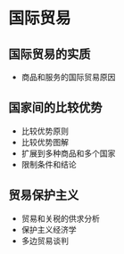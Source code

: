 # 国际贸易
## 国际贸易的实质
- 商品和服务的国际贸易原因
## 国家间的比较优势
- 比较优势原则
- 比较优势图解
- 扩展到多种商品和多个国家
- 限制条件和结论
## 贸易保护主义
- 贸易和关税的供求分析
- 保护主义经济学
- 多边贸易谈判